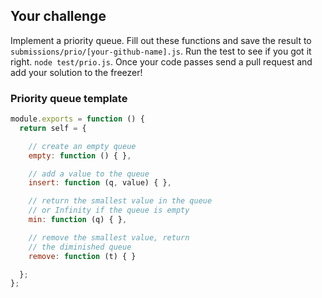 ## Your challenge

Implement a priority queue. Fill out these functions and save the
result to `submissions/prio/[your-github-name].js`. Run the test
to see if you got it right. `node test/prio.js`. Once your code
passes send a pull request and add your solution to the freezer!

### Priority queue template

```js
module.exports = function () {
  return self = {

    // create an empty queue
    empty: function () { },

    // add a value to the queue
    insert: function (q, value) { },

    // return the smallest value in the queue
    // or Infinity if the queue is empty
    min: function (q) { },

    // remove the smallest value, return
    // the diminished queue
    remove: function (t) { }

  };
};
```
